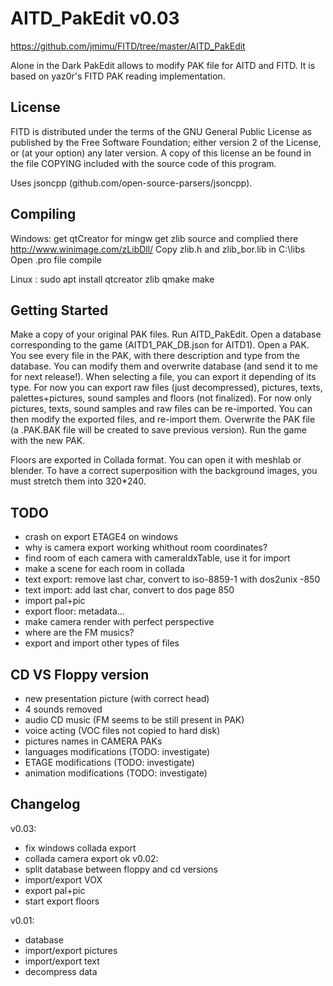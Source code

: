 AITD_PakEdit v0.03
==================

https://github.com/jmimu/FITD/tree/master/AITD_PakEdit


Alone in the Dark PakEdit allows to modify PAK file for AITD and FITD.
It is based on yaz0r's FITD PAK reading implementation.


License
-------

FITD is distributed under the terms of the GNU General Public License
as published by the Free Software Foundation; either version 2 of the
License, or (at your option) any later version. A copy of this license 
an be found in the file COPYING included with the source code of this
program.

Uses jsoncpp (github.com/open-source-parsers/jsoncpp).

Compiling
---------
Windows:
get qtCreator for mingw
get zlib source and complied there http://www.winimage.com/zLibDll/
Copy zlib.h and zlib_bor.lib in C:\libs\
Open .pro file
compile

Linux :
sudo apt install qtcreator zlib
qmake
make

Getting Started
---------------
Make a copy of your original PAK files.
Run AITD_PakEdit.
Open a database corresponding to the game (AITD1_PAK_DB.json for AITD1).
Open a PAK.
You see every file in the PAK, with there description and type from the database.
You can modify them and overwrite database (and send it to me for next release!).
When selecting a file, you can export it depending of its type.
For now you can export raw files (just decompressed), pictures, texts,
palettes+pictures, sound samples and floors (not finalized).
For now only pictures, texts, sound samples and raw files can be re-imported.
You can then modify the exported files, and re-import them.
Overwrite the PAK file (a .PAK.BAK file will be created to save previous version).
Run the game with the new PAK.

Floors are exported in Collada format.
You can open it with meshlab or blender.
To have a correct superposition with the background images, you must
stretch them into 320*240.


TODO
----
  * crash on export ETAGE4 on windows
  * why is camera export working whithout room coordinates?
  * find room of each camera with cameraIdxTable, use it for import
  * make a scene for each room in collada
  * text export: remove last char, convert to iso-8859-1 with dos2unix -850
  * text import: add last char, convert to dos page 850
  * import pal+pic
  * export floor: metadata...
  * make camera render with perfect perspective
  * where are the FM musics?
  * export and import other types of files

CD VS Floppy version
--------------------
  * new presentation picture (with correct head)
  * 4 sounds removed
  * audio CD music (FM seems to be still present in PAK)
  * voice acting (VOC files not copied to hard disk)
  * pictures names in CAMERA PAKs
  * languages modifications (TODO: investigate)
  * ETAGE modifications (TODO: investigate)
  * animation modifications (TODO: investigate)

Changelog
---------
v0.03:
  * fix windows collada export
  * collada camera export ok
v0.02:
  * split database between floppy and cd versions
  * import/export VOX
  * export pal+pic
  * start export floors

v0.01:
  * database
  * import/export pictures
  * import/export text
  * decompress data
